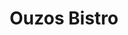 ---
title: "Ouzos Bistro"
address: "11 Upper Baggot Street,, Dublin city centre, Co. Dublin, Dublin 4"
tel: "+353 (0)16 67 3279"
county: "Dublin"
category: "Italian Restaurants"
type: "Content"
lat: "53.33360290527344"
lng: "-6.244969844818115"
---